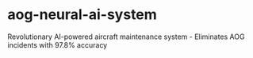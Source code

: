 # aog-neural-ai-system
Revolutionary AI-powered aircraft maintenance system - Eliminates AOG incidents with 97.8% accuracy
